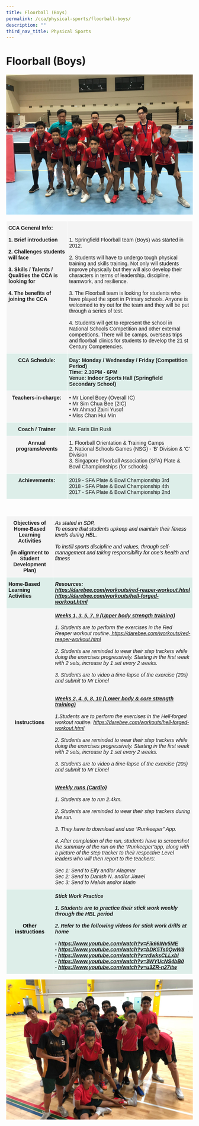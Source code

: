 ```yaml
---
title: Floorball (Boys)
permalink: /cca/physical-sports/floorball-boys/
description: ""
third_nav_title: Physical Sports
---
```

# **Floorball (Boys)**

![](/images/WhatsApp%20Image%202020-10-20(4).jpeg)

<table style="border-collapse:collapse;border-spacing:0" class="tg"><thead><tr><th style="background-color:#F4F4F4;border-color:#ffffff;border-style:solid;border-width:1px;font-family:Arial, sans-serif;font-size:14px;font-weight:bold;overflow:hidden;padding:10px 5px;text-align:left;vertical-align:top;word-break:normal">CCA General Info:<br><br>1. Brief introduction<br><br>2. Challenges students will face<br><br><span style="background-color:initial">3. Skills / Talents / Qualities the CCA is looking for</span><br><br>4. The benefits of joining the CCA<br></th><th style="background-color:#F4F4F4;border-color:#ffffff;border-style:solid;border-width:1px;font-family:Arial, sans-serif;font-size:14px;font-weight:normal;overflow:hidden;padding:10px 5px;text-align:left;vertical-align:top;word-break:normal"><br><br>1. Springfield Floorball team (Boys) was started in 2012.<br><br>2. Students will have to undergo tough physical training and skills training. Not only will students improve physically but they will also develop their characters in terms of leadership, discipline, teamwork, and resilience.<br><br>3. The Floorball team is looking for students who have played the sport in Primary schools. Anyone is welcomed to try out for the team and they will be put through a series of test.<br><br>4. Students will get to represent the school in National Schools Competition and other external competitions. There will be camps, overseas trips and floorball clinics for students to develop the 21 st Century Competencies.</th></tr></thead><tbody><tr><td style="background-color:#DDEEE9;border-color:#ffffff;border-style:solid;border-width:1px;font-family:Arial, sans-serif;font-size:14px;font-weight:bold;overflow:hidden;padding:10px 5px;text-align:center;vertical-align:top;word-break:normal">CCA Schedule:<br></td><td style="background-color:#DDEEE9;border-color:#ffffff;border-style:solid;border-width:1px;font-family:Arial, sans-serif;font-size:14px;font-weight:bold;overflow:hidden;padding:10px 5px;text-align:left;vertical-align:top;word-break:normal">Day: Monday / Wednesday / Friday (Competition Period)<br>Time: 2.30PM - 6PM<br>Venue: Indoor Sports Hall (Springfield Secondary School)</td></tr><tr><td style="background-color:#F4F4F4;border-color:#ffffff;border-style:solid;border-width:1px;font-family:Arial, sans-serif;font-size:14px;font-weight:bold;overflow:hidden;padding:10px 5px;text-align:center;vertical-align:top;word-break:normal">Teachers-in-charge:</td><td style="background-color:#F4F4F4;border-color:#ffffff;border-style:solid;border-width:1px;font-family:Arial, sans-serif;font-size:14px;overflow:hidden;padding:10px 5px;text-align:left;vertical-align:top;word-break:normal">• Mr Lionel Boey (Overall IC)<br>• Mr Sim Chua Bee (2IC)<br>• Mr Ahmad Zaini Yusof<br>• Miss Chan Hui Min</td></tr><tr><td style="background-color:#DDEEE9;border-color:#ffffff;border-style:solid;border-width:1px;font-family:Arial, sans-serif;font-size:14px;font-weight:bold;overflow:hidden;padding:10px 5px;text-align:center;vertical-align:top;word-break:normal">Coach / Trainer<br></td><td style="background-color:#DDEEE9;border-color:#ffffff;border-style:solid;border-width:1px;font-family:Arial, sans-serif;font-size:14px;overflow:hidden;padding:10px 5px;text-align:left;vertical-align:top;word-break:normal">Mr. Faris Bin Rusli<br></td></tr><tr><td style="background-color:#F4F4F4;border-color:#ffffff;border-style:solid;border-width:1px;font-family:Arial, sans-serif;font-size:14px;font-weight:bold;overflow:hidden;padding:10px 5px;text-align:center;vertical-align:top;word-break:normal">Annual programs/events</td><td style="background-color:#F4F4F4;border-color:#ffffff;border-style:solid;border-width:1px;font-family:Arial, sans-serif;font-size:14px;overflow:hidden;padding:10px 5px;text-align:left;vertical-align:top;word-break:normal">1. Floorball Orientation &amp; Training Camps<br>2. National Schools Games (NSG) - 'B' Division &amp; 'C' Division<br>3. Singapore Floorball Association (SFA) Plate &amp; Bowl Championships (for schools)<br></td></tr><tr><td style="background-color:#DDEEE9;border-color:#ffffff;border-style:solid;border-width:1px;font-family:Arial, sans-serif;font-size:14px;font-weight:bold;overflow:hidden;padding:10px 5px;text-align:center;vertical-align:top;word-break:normal">Achievements:<br></td><td style="background-color:#DDEEE9;border-color:#ffffff;border-style:solid;border-width:1px;font-family:Arial, sans-serif;font-size:14px;overflow:hidden;padding:10px 5px;text-align:left;vertical-align:top;word-break:normal">2019 - SFA Plate &amp; Bowl Championship     3rd<br>2018 - SFA Plate &amp; Bowl Championship    4th<br>2017 - SFA Plate &amp; Bowl Championship    2nd</td></tr></tbody></table>

<br>

<table style="border-collapse:collapse;border-spacing:0" class="tg"><thead><tr><th style="background-color:#F4F4F4;border-color:#ffffff;border-style:solid;border-width:1px;font-family:Arial, sans-serif;font-size:14px;font-weight:bold;overflow:hidden;padding:10px 5px;text-align:center;vertical-align:top;word-break:normal">Objectives of Home-Based Learning Activities<br><br>(in alignment to Student Development Plan)</th><th style="background-color:#F4F4F4;border-color:#ffffff;border-style:solid;border-width:1px;font-family:Arial, sans-serif;font-size:14px;font-style:italic;font-weight:normal;overflow:hidden;padding:10px 5px;text-align:left;vertical-align:top;word-break:normal"><span style="color:black">As stated in SDP,</span><br><span style="color:black">To ensure that students upkeep and maintain their fitness levels during HBL.</span><br> <br><span style="color:black">To instill sports discipline and values, through self-management and taking responsibility for one’s health and fitness</span></th></tr></thead><tbody><tr><td style="background-color:#DDEEE9;border-color:#ffffff;border-style:solid;border-width:1px;font-family:Arial, sans-serif;font-size:14px;font-weight:bold;overflow:hidden;padding:10px 5px;text-align:left;vertical-align:top;word-break:normal">Home-Based Learning Activities<br></td><td style="background-color:#DDEEE9;border-color:#ffffff;border-style:solid;border-width:1px;font-family:Arial, sans-serif;font-size:14px;font-style:italic;font-weight:bold;overflow:hidden;padding:10px 5px;text-align:left;vertical-align:top;word-break:normal">Resources:<br><a href="https://darebee.com/workouts/red-reaper-workout.html">https://darebee.com/workouts/red-reaper-workout.html </a><a href="https://darebee.com/workouts/hell-forged-workout.html">https://darebee.com/workouts/hell-forged-workout.html</a></td></tr><tr><td style="background-color:#F4F4F4;border-color:#ffffff;border-style:solid;border-width:1px;font-family:Arial, sans-serif;font-size:14px;font-weight:bold;overflow:hidden;padding:10px 5px;text-align:center;vertical-align:top;word-break:normal"><br><br><br><br><br><br><br><br><br><br><br><br><br><br><br><br><br><br>Instructions</td><td style="background-color:#F4F4F4;border-color:#ffffff;border-style:solid;border-width:1px;font-family:Arial, sans-serif;font-size:14px;font-style:italic;overflow:hidden;padding:10px 5px;text-align:left;vertical-align:top;word-break:normal"><span style="font-weight:bold;font-style:italic;text-decoration:underline">Weeks 1, 3, 5, 7, 9 (Upper body strength training)</span><br><br>1. Students are to perform the exercises in the Red Reaper workout routine.<a href="https://springfieldsec.moe.edu.sg/cca/physical-sports/goog_1658908398" target="_blank" rel="noopener noreferrer"><span style="color:#BE9B30"> </span></a><a href="https://darebee.com/workouts/red-reaper-workout.html" target="_blank" rel="noopener noreferrer">https://darebee.com/workouts/red-reaper-workout.html</a><br><br>2. Students are reminded to wear their step trackers while doing the exercises progressively. Starting in the first week with 2 sets, increase by 1 set every 2 weeks.<br><br>3. Students are to video a time-lapse of the exercise (20s) and submit to Mr Lionel<br><br><br><span style="font-weight:bold;font-style:italic;text-decoration:underline">Weeks 2, 4, 6, 8, 10 (Lower body &amp; core strength training)</span><br><br>1.Students are to perform the exercises in the Hell-forged workout routine. <a href="https://darebee.com/workouts/hell-forged-workout.html" target="_blank" rel="noopener noreferrer">https://darebee.com/workouts/hell-forged-workout.html</a><br><br>2. Students are reminded to wear their step trackers while doing the exercises progressively. Starting in the first week with 2 sets, increase by 1 set every 2 weeks.<br><br>3. Students are to video a time-lapse of the exercise (20s) and submit to Mr Lionel<br><br><br><span style="font-weight:bold;text-decoration:underline">Weekly runs (Cardio)</span><br><br>1. <span style="font-style:italic">Students are to run 2.4km.</span><br><br>2. Students are reminded to wear their step trackers during the run.<br><br>3. They have to download and use “Runkeeper” App.<br><br>4. After completion of the run, students have to screenshot the summary of the run on the “Runkeeper”app, along with a picture of the step tracker to their respective Level leaders who will then report to the teachers:<br><br>Sec 1: Send to Elfy and/or Alaqmar<br>Sec 2: Send to Danish N. and/or Jiawei<br>Sec 3: Send to Malvin and/or Matin</td></tr><tr><td style="background-color:#DDEEE9;border-color:#ffffff;border-style:solid;border-width:1px;font-family:Arial, sans-serif;font-size:14px;font-weight:bold;overflow:hidden;padding:10px 5px;text-align:center;vertical-align:top;word-break:normal"><br><br><br><br><br><span style="color:#000">Other instructions</span></td><td style="background-color:#DDEEE9;border-color:#ffffff;border-style:solid;border-width:1px;font-family:Arial, sans-serif;font-size:14px;font-style:italic;font-weight:bold;overflow:hidden;padding:10px 5px;text-align:left;vertical-align:top;word-break:normal">Stick Work Practice<br><br>1. Students are to practice their stick work weekly through the HBL period<br><br>2. Refer to the following videos for stick work drills at home <br><br>- <a href="https://www.youtube.com/watch?v=Fik66INv5ME" target="_blank" rel="noopener noreferrer">https://www.youtube.com/watch?v=Fik66INv5ME</a><br>- <a href="https://www.youtube.com/watch?v=bDK5Ts0QwW8" target="_blank" rel="noopener noreferrer">https://www.youtube.com/watch?v=bDK5Ts0QwW8</a><br>- <a href="https://www.youtube.com/watch?v=rdwksCLLxbI" target="_blank" rel="noopener noreferrer">https://www.youtube.com/watch?v=rdwksCLLxbI</a><br>- <a href="https://www.youtube.com/watch?v=3WYUcNS4bB0" target="_blank" rel="noopener noreferrer">https://www.youtube.com/watch?v=3WYUcNS4bB0</a><br><span style="font-weight:normal;color:#000">- </span><a href="https://www.youtube.com/watch?v=u3ZR-n27itw" target="_blank" rel="noopener noreferrer">https://www.youtube.com/watch?v=u3ZR-n27itw</a></td></tr></tbody></table>

![](/images/WhatsApp%20Image%202020-10-20(5).jpeg)